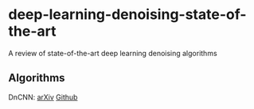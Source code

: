 # deep-learning-denoising-state-of-the-art
A review of state-of-the-art deep learning denoising algorithms

## Algorithms
DnCNN: 
[arXiv](https://arxiv.org/pdf/1608.03981.pdf) [Github](https://github.com/yjn870/DnCNN-pytorch/tree/master)
